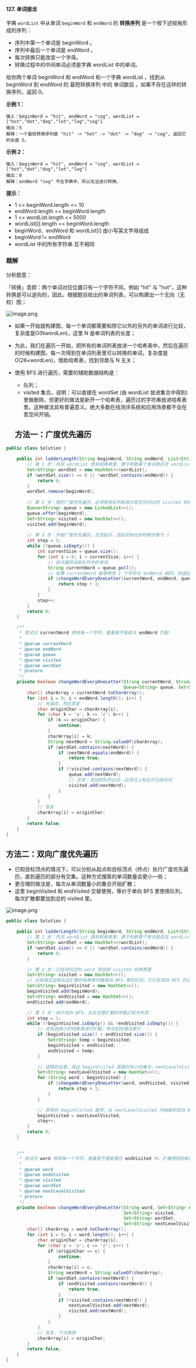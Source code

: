 #### 127. 单词接龙

字典 `wordList` 中从单词 `beginWord` 和 `endWord` 的 **转换序列** 是一个按下述规格形成的序列：

* 序列中第一个单词是 beginWord 。
* 序列中最后一个单词是 endWord 。
* 每次转换只能改变一个字母。
* 转换过程中的中间单词必须是字典 wordList 中的单词。

给你两个单词 beginWord 和 endWord 和一个字典 wordList ，找到从 beginWord 到 endWord 的 最短转换序列 中的 单词数目 。如果不存在这样的转换序列，返回 0。

**示例 1：**

```shell
输入：beginWord = "hit", endWord = "cog", wordList = ["hot","dot","dog","lot","log","cog"]
输出：5
解释：一个最短转换序列是 "hit" -> "hot" -> "dot" -> "dog" -> "cog", 返回它的长度 5。
```

**示例 2：**

```shell
输入：beginWord = "hit", endWord = "cog", wordList = ["hot","dot","dog","lot","log"]
输出：0
解释：endWord "cog" 不在字典中，所以无法进行转换。
```

**提示：**

* 1 <= beginWord.length <= 10
* endWord.length == beginWord.length
* 1 <= wordList.length <= 5000
* wordList[i].length == beginWord.length
* beginWord、endWord 和 wordList[i] 由小写英文字母组成
* beginWord != endWord
* wordList 中的所有字符串 互不相同

### 题解

分析题意：

「转换」意即：两个单词对应位置只有一个字符不同，例如 "hit" 与 "hot"，这种转换是可以逆向的，因此，根据题目给出的单词列表，可以构建出一个无向（无权）图；

![image.png](./images/单词接龙/1.jpg)

* 如果一开始就构建图，每一个单词都需要和除它以外的另外的单词进行比较，复杂度是O(NwordLen)，这里 N 是单词列表的长度；

* 为此，我们在遍历一开始，把所有的单词列表放进一个哈希表中，然后在遍历的时候构建图，每一次得到在单词列表里可以转换的单词，复杂度是 O(26×wordLen)，借助哈希表，找到邻居与 N 无关；

* 使用 BFS 进行遍历，需要的辅助数据结构是：

  * 队列；
  * visited 集合。说明：可以直接在 wordSet (由 wordList 放进集合中得到)里做删除。但更好的做法是新开一个哈希表，遍历过的字符串放进哈希表里。这种做法具有普遍意义。绝大多数在线测评系统和应用场景都不会在意空间开销。


  ## 方法一：广度优先遍历

```java
public class Solution {

    public int ladderLength(String beginWord, String endWord, List<String> wordList) {
        // 第 1 步：先将 wordList 放到哈希表里，便于判断某个单词是否在 wordList 里
        Set<String> wordSet = new HashSet<>(wordList);
        if (wordSet.size() == 0 || !wordSet.contains(endWord)) {
            return 0;
        }
        wordSet.remove(beginWord);
        
        // 第 2 步：图的广度优先遍历，必须使用队列和表示是否访问过的 visited 哈希表
        Queue<String> queue = new LinkedList<>();
        queue.offer(beginWord);
        Set<String> visited = new HashSet<>();
        visited.add(beginWord);
        
        // 第 3 步：开始广度优先遍历，包含起点，因此初始化的时候步数为 1
        int step = 1;
        while (!queue.isEmpty()) {
            int currentSize = queue.size();
            for (int i = 0; i < currentSize; i++) {
                // 依次遍历当前队列中的单词
                String currentWord = queue.poll();
                // 如果 currentWord 能够修改 1 个字符与 endWord 相同，则返回 step + 1
                if (changeWordEveryOneLetter(currentWord, endWord, queue, visited, wordSet)) {
                    return step + 1;
                }
            }
            step++;
        }
        return 0;
    }

    /**
     * 尝试对 currentWord 修改每一个字符，看看是不是能与 endWord 匹配
     *
     * @param currentWord
     * @param endWord
     * @param queue
     * @param visited
     * @param wordSet
     * @return
     */
    private boolean changeWordEveryOneLetter(String currentWord, String endWord,
                                             Queue<String> queue, Set<String> visited, Set<String> wordSet) {
        char[] charArray = currentWord.toCharArray();
        for (int i = 0; i < endWord.length(); i++) {
            // 先保存，然后恢复
            char originChar = charArray[i];
            for (char k = 'a'; k <= 'z'; k++) {
                if (k == originChar) {
                    continue;
                }
                charArray[i] = k;
                String nextWord = String.valueOf(charArray);
                if (wordSet.contains(nextWord)) {
                    if (nextWord.equals(endWord)) {
                        return true;
                    }
                    if (!visited.contains(nextWord)) {
                        queue.add(nextWord);
                        // 注意：添加到队列以后，必须马上标记为已经访问
                        visited.add(nextWord);
                    }
                }
            }
            // 恢复
            charArray[i] = originChar;
        }
        return false;
    }
}
```

## 方法二：双向广度优先遍历

* 已知目标顶点的情况下，可以分别从起点和目标顶点（终点）执行广度优先遍历，直到遍历的部分有交集。这种方式搜索的单词数量会更小一些；
* 更合理的做法是，每次从单词数量小的集合开始扩散；
* 这里 beginVisited 和 endVisited 交替使用，等价于单向 BFS 里使用队列，每次扩散都要加到总的 visited 里。

![image.png](./images/单词接龙/2.jpg)

```java
public class Solution {

    public int ladderLength(String beginWord, String endWord, List<String> wordList) {
        // 第 1 步：先将 wordList 放到哈希表里，便于判断某个单词是否在 wordList 里
        Set<String> wordSet = new HashSet<>(wordList);
        if (wordSet.size() == 0 || !wordSet.contains(endWord)) {
            return 0;
        }

        // 第 2 步：已经访问过的 word 添加到 visited 哈希表里
        Set<String> visited = new HashSet<>();
        // 分别用左边和右边扩散的哈希表代替单向 BFS 里的队列，它们在双向 BFS 的过程中交替使用
        Set<String> beginVisited = new HashSet<>();
        beginVisited.add(beginWord);
        Set<String> endVisited = new HashSet<>();
        endVisited.add(endWord);

        // 第 3 步：执行双向 BFS，左右交替扩散的步数之和为所求
        int step = 1;
        while (!beginVisited.isEmpty() && !endVisited.isEmpty()) {
            // 优先选择小的哈希表进行扩散，考虑到的情况更少
            if (beginVisited.size() > endVisited.size()) {
                Set<String> temp = beginVisited;
                beginVisited = endVisited;
                endVisited = temp;
            }

            // 逻辑到这里，保证 beginVisited 是相对较小的集合，nextLevelVisited 在扩散完成以后，会成为新的 beginVisited
            Set<String> nextLevelVisited = new HashSet<>();
            for (String word : beginVisited) {
                if (changeWordEveryOneLetter(word, endVisited, visited, wordSet, nextLevelVisited)) {
                    return step + 1;
                }
            }

            // 原来的 beginVisited 废弃，从 nextLevelVisited 开始新的双向 BFS
            beginVisited = nextLevelVisited;
            step++;
        }
        return 0;
    }


    /**
     * 尝试对 word 修改每一个字符，看看是不是能落在 endVisited 中，扩展得到的新的 word 添加到 nextLevelVisited 里
     *
     * @param word
     * @param endVisited
     * @param visited
     * @param wordSet
     * @param nextLevelVisited
     * @return
     */
    private boolean changeWordEveryOneLetter(String word, Set<String> endVisited,
                                             Set<String> visited,
                                             Set<String> wordSet,
                                             Set<String> nextLevelVisited) {
        char[] charArray = word.toCharArray();
        for (int i = 0; i < word.length(); i++) {
            char originChar = charArray[i];
            for (char c = 'a'; c <= 'z'; c++) {
                if (originChar == c) {
                    continue;
                }
                charArray[i] = c;
                String nextWord = String.valueOf(charArray);
                if (wordSet.contains(nextWord)) {
                    if (endVisited.contains(nextWord)) {
                        return true;
                    }
                    if (!visited.contains(nextWord)) {
                        nextLevelVisited.add(nextWord);
                        visited.add(nextWord);
                    }
                }
            }
            // 恢复，下次再用
            charArray[i] = originChar;
        }
        return false;
    }
}
```


